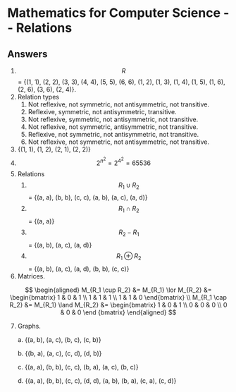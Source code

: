 # Mathematics for Computer Science -- Relations

<script>
MathJax = {
  tex: {
    inlineMath: [['$', '$'], ['\\(', '\\)']]
  },
  svg: {
    fontCache: 'global'
  }
};
</script>
<script type="text/javascript" id="MathJax-script" async
  src="https://cdn.jsdelivr.net/npm/mathjax@3/es5/tex-svg.js">
</script>

## Answers

1. $$R$$ = {(1, 1), (2, 2), (3, 3), (4, 4), (5, 5), (6, 6), (1, 2), (1, 3), (1, 4), (1, 5), (1, 6), (2, 6), (3, 6), (2, 4)}.
2. Relation types
   1. Not reflexive, not symmetric, not antisymmetric, not transitive.
   2. Reflexive, symmetric, not antisymmetric, transitive.
   3. Not reflexive, symmetric, not antisymmetric, not transitive.
   4. Not reflexive, not symmetric, antisymmetric, not transitive.
   5. Reflexive, not symmetric, not antisymmetric, not transitive.
   6. Not reflexive, not symmetric, not antisymmetric, not transitive.
3. {(1, 1), (1, 2), (2, 1), (2, 2)}
4. $$2^{n^2} = 2^{4^2} = 65536$$
5. Relations
   1. $$R_1 \cup R_2$$ = {(a, a), (b, b), (c, c), (a, b), (a, c), (a, d)}
   2. $$R_1 \cap R_2$$ = {(a, a)}
   3. $$R_2 - R_1$$ = {(a, b), (a, c), (a, d)}
   4. $$R_1 \oplus R_2$$ = {(a, b), (a, c), (a, d), (b, b), (c, c)}
6. Matrices.

$$
\begin{aligned}
M_{R_1 \cup R_2} &= M_{R_1} \lor M_{R_2} &=
\begin{bmatrix}
1 & 0 & 1 \\
1 & 1 & 1 \\
1 & 1 & 0
\end{bmatrix} \\
M_{R_1 \cap R_2} &= M_{R_1} \land M_{R_2} &=
\begin{bmatrix}
1 & 0 & 1 \\
0 & 0 & 0 \\
0 & 0 & 0
\end {bmatrix}
\end{aligned}
$$

7. Graphs.

   a. {(a, b), (a, c), (b, c), (c, b)}

   b. {(b, a), (a, c), (c, d), (d, b)}

   c. {(a, a), (b, b), (c, c), (b, a), (a, c), (b, c)}

   d. {(a, a), (b, b), (c, c), (d, d), (a, b), (b, a), (c, a), (c, d)}



